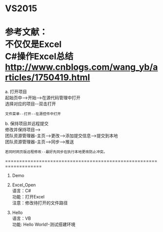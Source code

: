 # VS2015
参考文献：<br/>
不仅仅是Excel<br/>
C#操作Excel总结<br/>
http://www.cnblogs.com/wang_yb/articles/1750419.html
===================================================================
a. 打开项目<br/>
    起始页中-->开始-->在源代码管理中打开<br/>
    选择对应的项目--双击打开<br/>
    
    文件菜单--打开--在源控件中打开
    
    

b. 保持项目并远程提交<br/>
    修改并保持项目--><br/>
    团队资源管理器-主页-->更改-->添加提交信息-->提交到本地<br/>
    团队资源管理器-主页-->同步-->推送<br/>
    
    若同时网页版远程修改--最好先同步在执行本地更改防止冲突。

===================================================================

1. Demo<br/>

2. Excel_Open<br/>
    语言：C#<br/>
    功能：打开Excel<br/>
    注意：修改待打开的文件路径<br/>

3. Hello<br/>
    语言：VB<br/>
    功能: Hello World!-测试搭建环境<br/>










